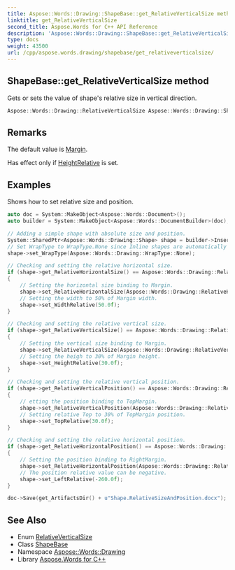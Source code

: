 ```yaml
---
title: Aspose::Words::Drawing::ShapeBase::get_RelativeVerticalSize method
linktitle: get_RelativeVerticalSize
second_title: Aspose.Words for C++ API Reference
description: 'Aspose::Words::Drawing::ShapeBase::get_RelativeVerticalSize method. Gets or sets the value of shape''s relative size in vertical direction in C++.'
type: docs
weight: 43500
url: /cpp/aspose.words.drawing/shapebase/get_relativeverticalsize/
---
```

## ShapeBase::get_RelativeVerticalSize method


Gets or sets the value of shape's relative size in vertical direction.

```cpp
Aspose::Words::Drawing::RelativeVerticalSize Aspose::Words::Drawing::ShapeBase::get_RelativeVerticalSize()
```

## Remarks


The default value is [Margin](../../relativeverticalsize/).

Has effect only if [HeightRelative](../get_heightrelative/) is set.

## Examples



Shows how to set relative size and position. 
```cpp
auto doc = System::MakeObject<Aspose::Words::Document>();
auto builder = System::MakeObject<Aspose::Words::DocumentBuilder>(doc);

// Adding a simple shape with absolute size and position.
System::SharedPtr<Aspose::Words::Drawing::Shape> shape = builder->InsertShape(Aspose::Words::Drawing::ShapeType::Rectangle, 100, 40);
// Set WrapType to WrapType.None since Inline shapes are automatically converted to absolute units.
shape->set_WrapType(Aspose::Words::Drawing::WrapType::None);

// Checking and setting the relative horizontal size.
if (shape->get_RelativeHorizontalSize() == Aspose::Words::Drawing::RelativeHorizontalSize::Default)
{
    // Setting the horizontal size binding to Margin.
    shape->set_RelativeHorizontalSize(Aspose::Words::Drawing::RelativeHorizontalSize::Margin);
    // Setting the width to 50% of Margin width.
    shape->set_WidthRelative(50.0f);
}

// Checking and setting the relative vertical size.
if (shape->get_RelativeVerticalSize() == Aspose::Words::Drawing::RelativeVerticalSize::Default)
{
    // Setting the vertical size binding to Margin.
    shape->set_RelativeVerticalSize(Aspose::Words::Drawing::RelativeVerticalSize::Margin);
    // Setting the heigh to 30% of Margin height.
    shape->set_HeightRelative(30.0f);
}

// Checking and setting the relative vertical position.
if (shape->get_RelativeVerticalPosition() == Aspose::Words::Drawing::RelativeVerticalPosition::Paragraph)
{
    // etting the position binding to TopMargin.
    shape->set_RelativeVerticalPosition(Aspose::Words::Drawing::RelativeVerticalPosition::TopMargin);
    // Setting relative Top to 30% of TopMargin position.
    shape->set_TopRelative(30.0f);
}

// Checking and setting the relative horizontal position.
if (shape->get_RelativeHorizontalPosition() == Aspose::Words::Drawing::RelativeHorizontalPosition::Default)
{
    // Setting the position binding to RightMargin.
    shape->set_RelativeHorizontalPosition(Aspose::Words::Drawing::RelativeHorizontalPosition::RightMargin);
    // The position relative value can be negative.
    shape->set_LeftRelative(-260.0f);
}

doc->Save(get_ArtifactsDir() + u"Shape.RelativeSizeAndPosition.docx");
```

## See Also

* Enum [RelativeVerticalSize](../../relativeverticalsize/)
* Class [ShapeBase](../)
* Namespace [Aspose::Words::Drawing](../../)
* Library [Aspose.Words for C++](../../../)
